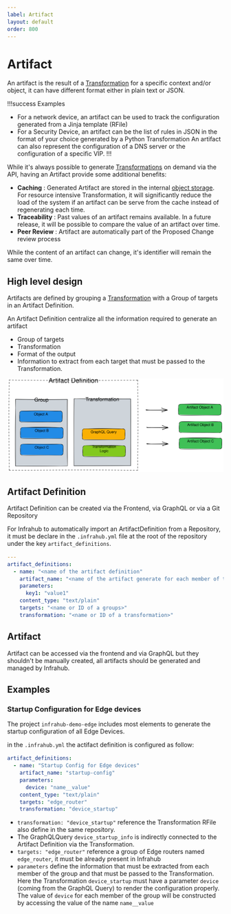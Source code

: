 ```yaml
---
label: Artifact
layout: default
order: 800
---
```


# Artifact

An artifact is the result of a [Transformation](./transformation.md) for a specific context and/or object, it can have different format either in plain text or JSON.

!!!success Examples
- For a network device, an artifact can be used to track the configuration generated from a Jinja template (RFile)
- For a Security Device, an artifact can be the list of rules in JSON in the format of your choice generated by a Python Transformation
An artifact can also represent the configuration of a DNS server or the configuration of a specific VIP.
!!!

While it's always possible to generate [Transformations](./transformation.md) on demand via the API, having an Artifact provide some additional benefits:
- **Caching** : Generated Artifact are stored in the internal [object storage](./object_storage.md). For resource intensive Transformation, it will significantly reduce the load of the system if an artifact can be serve from the cache instead of regenerating each time.
- **Traceability** : Past values of an artifact remains available. In a future release, it will be possible to compare the value of an artifact over time.
- **Peer Review** : Artifact are automatically part of the Proposed Change review process

While the content of an artifact can change, it's identifier will remain the same over time.

## High level design

Artifacts are defined by grouping a [Transformation](./transformation.md) with a Group of targets in an Artifact Definition.

An Artifact Definition centralize all the information required to generate an artifact
- Group of targets
- Transformation
- Format of the output
- Information to extract from each target that must be passed to the Transformation.

![](../media/artifact.excalidraw.svg)

## Artifact Definition

Artifact Definition can be created via the Frontend, via GraphQL or via a Git Repository

For Infrahub to automatically import an ArtifactDefinition from a Repository, it must be declare in the `.infrahub.yml` file at the root of the repository under the key `artifact_definitions`.

```yaml
---
artifact_definitions:
  - name: "<name of the artifact definition"
    artifact_name: "<name of the artifact generate for each member of the group"
    parameters:
      key1: "value1"
    content_type: "text/plain"
    targets: "<name or ID of a groups>"
    transformation: "<name or ID of a transformation>"
```

## Artifact

Artifact can be accessed via the frontend and via GraphQL but they shouldn't be manually created, all artifacts should be generated and managed by Infrahub.

## Examples

### Startup Configuration for Edge devices

The project `infrahub-demo-edge` includes most elements to generate the startup configuration of all Edge Devices.

in the `.infrahub.yml` the actifact definition is configured as follow:

```yaml
artifact_definitions:
  - name: "Startup Config for Edge devices"
    artifact_name: "startup-config"
    parameters:
      device: "name__value"
    content_type: "text/plain"
    targets: "edge_router"
    transformation: "device_startup"
```

- `transformation: "device_startup"` reference the Transformation RFile also define in the same repository.
 - The GraphQLQuery `device_startup_info` is indirectly connected to the Artifact Definition via the Transformation.
- `targets: "edge_router"` reference a group of Edge routers named `edge_router`, it must be already present in Infrahub
- `parameters` define the information that must be extracted from each member of the group and that must be passed to the Transformation. Here the Transformation `device_startup` must have a parameter `device` (coming from the GraphQL Query) to render the configuration properly. The value of `device` for each member of the group will be constructed by accessing the value of the name `name__value`





